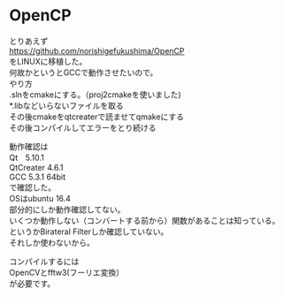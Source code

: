 # OpenCP


とりあえず<br>
https://github.com/norishigefukushima/OpenCP<br>
をLINUXに移植した。<br>
何故かというとGCCで動作させたいので。<br>
やり方<br>
.slnをcmakeにする。（proj2cmakeを使いました)<br>
*.libなどいらないファイルを取る<br>
その後cmakeをqtcreaterで読ませてqmakeにする<br>
その後コンパイルしてエラーをとり続ける<br>

動作確認は<br>
Qt　5.10.1<br>
QtCreater 4.6.1<br>
GCC 5.3.1 64bit<br>
で確認した。<br>
OSはubuntu 16.4<br>
部分的にしか動作確認してない。<br>
いくつか動作しない（コンバートする前から）関数があることは知っている。<br>
というかBirateral Filterしか確認していない。<br>
それしか使わないから。<br>

コンパイルするには<br>
OpenCVとfftw3(フーリエ変換）<br>
が必要です。<br>

